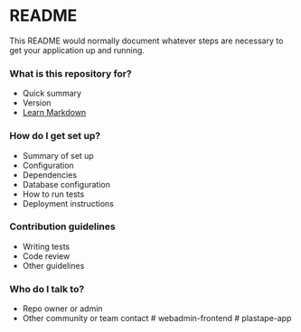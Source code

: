 # README

This README would normally document whatever steps are necessary to get your application up and running.

### What is this repository for?

- Quick summary
- Version
- [Learn Markdown](https://bitbucket.org/tutorials/markdowndemo)

### How do I get set up?

- Summary of set up
- Configuration
- Dependencies
- Database configuration
- How to run tests
- Deployment instructions

### Contribution guidelines

- Writing tests
- Code review
- Other guidelines

### Who do I talk to?

- Repo owner or admin
- Other community or team contact
#   w e b a d m i n - f r o n t e n d  
 #   p l a s t a p e - a p p  
 